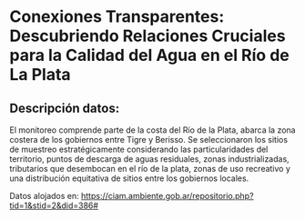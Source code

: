 # **Conexiones Transparentes: Descubriendo Relaciones Cruciales para la Calidad del Agua en el Río de La Plata**

## Descripción datos:

El monitoreo comprende parte de la costa del Río de la Plata,
abarca la zona costera de los gobiernos entre Tigre y Berisso.
Se seleccionaron los sitios de muestreo estratégicamente considerando las
particularidades del territorio, puntos de descarga de aguas residuales, zonas
industrializadas, tributarios que desembocan en el río de la plata, zonas de uso
recreativo y una distribución equitativa de sitios entre los gobiernos locales.

Datos alojados en: https://ciam.ambiente.gob.ar/repositorio.php?tid=1&stid=2&did=386#
